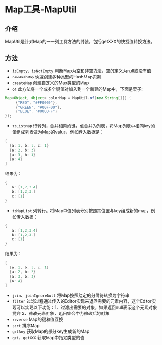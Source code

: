Map工具-MapUtil
===

## 介绍
MapUtil是针对Map的一一列工具方法的封装，包括getXXX的快捷值转换方法。

## 方法

- `isEmpty`、`isNotEmpty` 判断Map为空和非空方法，空的定义为null或没有值
- `newHashMap` 快速创建多种类型的HashMap实例
- `createMap` 创建自定义的Map类型的Map
- `of` 此方法将一个或多个键值对加入到一个新建的Map中，下面是栗子:

```java
Map<Object, Object> colorMap = MapUtil.of(new String[][] {
     {"RED", "#FF0000"},
     {"GREEN", "#00FF00"},
     {"BLUE", "#0000FF"}
});
```

- `toListMap` 行转列，合并相同的键，值合并为列表，将Map列表中相同key的值组成列表做为Map的value，例如传入数据是：

```java
[
  {a: 1, b: 1, c: 1}
  {a: 2, b: 2}
  {a: 3, b: 3}
  {a: 4}
]
```

结果为：

```java
{
   a: [1,2,3,4]
   b: [1,2,3,]
   c: [1]
}
```

- `toMapList` 列转行。将Map中值列表分别按照其位置与key组成新的map，例如传入数据：

```java
{
   a: [1,2,3,4]
   b: [1,2,3,]
   c: [1]
}
```

结果为：
```java
[
  {a: 1, b: 1, c: 1}
  {a: 2, b: 2}
  {a: 3, b: 3}
  {a: 4}
]
```

- `join`、`joinIgnoreNull` 将Map按照给定的分隔符转换为字符串
- `filter` 过滤过程通过传入的Editor实现来返回需要的元素内容，这个Editor实现可以实现以下功能：1、过滤出需要的对象，如果返回null表示这个元素对象抛弃 2、修改元素对象，返回集合中为修改后的对象
- `reverse` Map的键和值互换
- `sort` 排序Map
- `getAny` 获取Map的部分key生成新的Map
- `get`、`getXXX` 获取Map中指定类型的值



